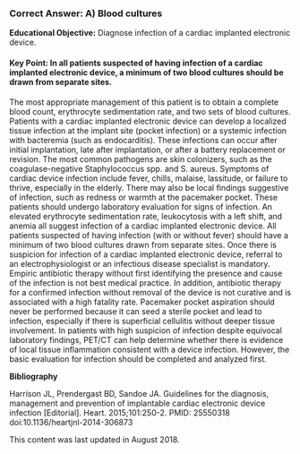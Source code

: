 
### Correct Answer: A) Blood cultures 

**Educational Objective:** Diagnose infection of a cardiac implanted electronic device.

#### **Key Point:** In all patients suspected of having infection of a cardiac implanted electronic device, a minimum of two blood cultures should be drawn from separate sites.

The most appropriate management of this patient is to obtain a complete blood count, erythrocyte sedimentation rate, and two sets of blood cultures. Patients with a cardiac implanted electronic device can develop a localized tissue infection at the implant site (pocket infection) or a systemic infection with bacteremia (such as endocarditis). These infections can occur after initial implantation, late after implantation, or after a battery replacement or revision. The most common pathogens are skin colonizers, such as the coagulase-negative Staphylococcus spp. and S. aureus. Symptoms of cardiac device infection include fever, chills, malaise, lassitude, or failure to thrive, especially in the elderly. There may also be local findings suggestive of infection, such as redness or warmth at the pacemaker pocket. These patients should undergo laboratory evaluation for signs of infection. An elevated erythrocyte sedimentation rate, leukocytosis with a left shift, and anemia all suggest infection of a cardiac implanted electronic device. All patients suspected of having infection (with or without fever) should have a minimum of two blood cultures drawn from separate sites. Once there is suspicion for infection of a cardiac implanted electronic device, referral to an electrophysiologist or an infectious disease specialist is mandatory.
Empiric antibiotic therapy without first identifying the presence and cause of the infection is not best medical practice. In addition, antibiotic therapy for a confirmed infection without removal of the device is not curative and is associated with a high fatality rate.
Pacemaker pocket aspiration should never be performed because it can seed a sterile pocket and lead to infection, especially if there is superficial cellulitis without deeper tissue involvement.
In patients with high suspicion of infection despite equivocal laboratory findings, PET/CT can help determine whether there is evidence of local tissue inflammation consistent with a device infection. However, the basic evaluation for infection should be completed and analyzed first.

**Bibliography**

Harrison JL, Prendergast BD, Sandoe JA. Guidelines for the diagnosis, management and prevention of implantable cardiac electronic device infection [Editorial]. Heart. 2015;101:250-2. PMID: 25550318 doi:10.1136/heartjnl-2014-306873

This content was last updated in August 2018.